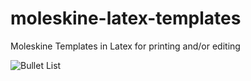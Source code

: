 # moleskine-latex-templates
Moleskine Templates in Latex for printing and/or editing

![Bullet List](https://github.com/hannic/moleskine-latex-templates/blob/master/screenshot-bullet-list.png "Bullet List")

